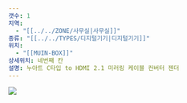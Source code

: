 ```yaml
---
갯수: 1
지역:
  - "[[../../ZONE/사무실|사무실]]"
종류: "[[../../TYPES/디지털기기|디지털기기]]"
위치:
  - "[[MUIN-BOX]]"
상세위치: 네번째 칸
설명: 누아트 C타입 to HDMI 2.1 미러링 케이블 컨버터 젠더
---
```

![](http://192.168.50.22/devices/240817_IMG_0109.jpg)